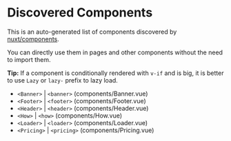 # Discovered Components

This is an auto-generated list of components discovered by [nuxt/components](https://github.com/nuxt/components).

You can directly use them in pages and other components without the need to import them.

**Tip:** If a component is conditionally rendered with `v-if` and is big, it is better to use `Lazy` or `lazy-` prefix to lazy load.

- `<Banner>` | `<banner>` (components/Banner.vue)
- `<Footer>` | `<footer>` (components/Footer.vue)
- `<Header>` | `<header>` (components/Header.vue)
- `<How>` | `<how>` (components/How.vue)
- `<Loader>` | `<loader>` (components/Loader.vue)
- `<Pricing>` | `<pricing>` (components/Pricing.vue)

